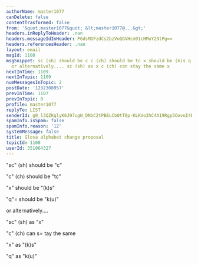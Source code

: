 ```yaml
---
authorName: master1077
canDelete: false
contentTrasformed: false
from: '&quot;master1077&quot; &lt;master1077@...&gt;'
headers.inReplyToHeader: .nan
headers.messageIdInHeader: PGdsMDFzdCs2bzVoQGVHcm91cHMuY29tPg==
headers.referencesHeader: .nan
layout: email
msgId: 1108
msgSnippet: sc (sh) should be c c (ch) should be tc x should be (k)s q should be k(u)
  or alternatively.... sc (sh) as x c (ch) can stay the same x
nextInTime: 1109
nextInTopic: 1109
numMessagesInTopic: 2
postDate: '1232308957'
prevInTime: 1107
prevInTopic: 0
profile: master1077
replyTo: LIST
senderId: g0_l3QZKqlyK6J97ugW_DNbC2tPBELCb0tT0p-KLKVo2hC4A19Rgp5OovoI4E-54kTrszISExdA7jH8Gi_mxLEavLbkLLuYmSEs
spamInfo.isSpam: false
spamInfo.reason: '12'
systemMessage: false
title: Glosa alphabet change proposal
topicId: 1108
userId: 351064327
---
```


"sc" (sh) should be "c"

"c" (ch) should be "tc"

"x" should be "(k)s"

"q"=
 should be "k(u)"


or alternatively....

"sc" (sh) as "x" 

"c" (ch) can s=
tay the same

"x" as "(k)s"

"q" as "k(u)"


